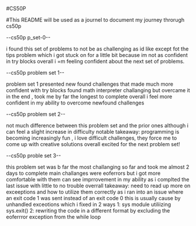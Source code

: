 #CS50P

#This README will be used as a journel to document my journey throrugh cs50p 


--cs50p p_set-0--

i found this set of problems to not be as challenging as id like except fot the tips problem which i got stuck on for a little bit because im not as confident in try blocks
overall i =m feeling confident about the next set of problems.

--cs50p problem set 1--

problem set 1 presented new found challenges  that made much more confident with try blocks
found math interpreter challanging but overcame it in the end , took me by far the longest to complete 
overall i feel more confident in my ability to overcome newfound challenges 

--cs50p problem set 2--

not much difference between this problem set and the prior ones although i can feel a slight increase in difficulty 
notable takeaway: programming is becoming increasingly fun , i love difficult challenges, they force me to come up with creative solutions 
overall excited for the next problem set!

--cs50p proble set 3--

this problem set was b far the most challanging so far and took me almost 2 days to complete 
main challanges were eoferrors but i got more comfortable with them
can see imprrovement in my ability as i complted the last issue with little to no trouble 
overrall takeaway: need to read up more on exceeptions and how to utilize them correctly as i ran into an issue where 
an exit code 1 was sent instead of an exit code 0 this is usually cause by unhandled exceotions which i fixed in 2 ways 
1: sys module utiliizing sys.exit()
2: rewriting the code in a different format by excluding the eoferrror exception from the while loop 

